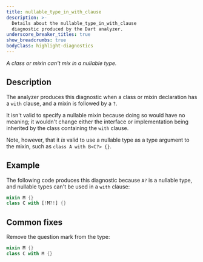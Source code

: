 ```yaml
---
title: nullable_type_in_with_clause
description: >-
  Details about the nullable_type_in_with_clause
  diagnostic produced by the Dart analyzer.
underscore_breaker_titles: true
show_breadcrumbs: true
bodyClass: highlight-diagnostics
---
```


_A class or mixin can't mix in a nullable type._

## Description

The analyzer produces this diagnostic when a class or mixin declaration has
a `with` clause, and a mixin is followed by a `?`.

It isn't valid to specify a nullable mixin because doing so would have no
meaning; it wouldn't change either the interface or implementation being
inherited by the class containing the `with` clause.

Note, however, that it _is_ valid to use a nullable type as a type argument
to the mixin, such as `class A with B<C?> {}`.

## Example

The following code produces this diagnostic because `A?` is a nullable
type, and nullable types can't be used in a `with` clause:

```dart
mixin M {}
class C with [!M?!] {}
```

## Common fixes

Remove the question mark from the type:

```dart
mixin M {}
class C with M {}
```
